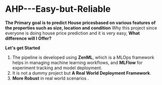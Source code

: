 # AHP---Easy-but-Reliable

**The Primary goal is to predict House pricesbased on various features of the properties such as size, location and condition**
Why this project since everyone is doing house price prediction and it is very easy, **What difference will I Offer?**

**Let's get Started**

1. The pipeline is developed using **ZenML**, which is a MLOps framework helps in managing machine learning workflows, and **MLFlow** for experiment tracking and model deployment.
2. It is not a dummy project but **A Real World Deployment Framework**.
3. **More Robust** in real world scenarios .
